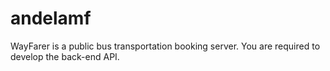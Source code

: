 # andelamf
WayFarer is a public bus transportation booking server. You are required to develop the back-end API.
